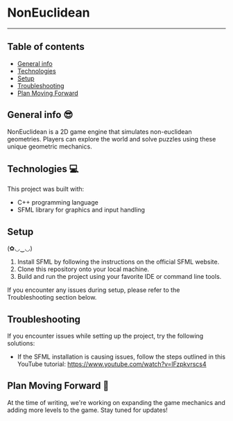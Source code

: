 # NonEuclidean

---
## Table of contents
* [General info](#General-info-😎)
* [Technologies](#technologies-💻)
* [Setup](#setup)
* [Troubleshooting](#troubleshooting)
* [Plan Moving Forward](#Plan-Moving-Forward-🤔)

## General info 😎
NonEuclidean is a 2D game engine that simulates non-euclidean geometries. Players can explore the world and solve puzzles using these unique geometric mechanics.

## Technologies 💻
This project was built with:
* C++ programming language
* SFML library for graphics and input handling

## Setup
(✿◡‿◡)
1. Install SFML by following the instructions on the official SFML website.
2. Clone this repository onto your local machine.
3. Build and run the project using your favorite IDE or command line tools.

If you encounter any issues during setup, please refer to the Troubleshooting section below.

## Troubleshooting
If you encounter issues while setting up the project, try the following solutions:
* If the SFML installation is causing issues, follow the steps outlined in this YouTube tutorial: https://www.youtube.com/watch?v=lFzpkvrscs4

## Plan Moving Forward 🤔
At the time of writing, we're working on expanding the game mechanics and adding more levels to the game. Stay tuned for updates!

